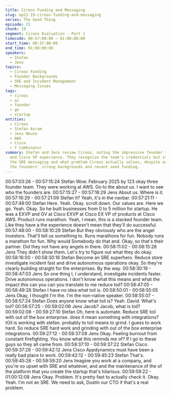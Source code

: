 ```yaml
---
title: Ciroos Funding and Messaging
slug: ep21-19-ciroos-funding-and-messaging
series: The Good Thing
episode: 21
chunk: 19
segment: Ciroos Evaluation - Part 1
timecode: 00:57:00:00 – 01:00:00:00
start_time: 00:57:00:00
end_time: 01:00:00:00
speakers:
  - Stefan
  - Jens
topics:
  - Ciroos Funding
  - Founder Backgrounds
  - SRE and Incident Management
  - Messaging Issues
tags:
  - ciroos
  - ai
  - founder
  - go
  - startup
entities:
  - Ciroos
  - Stefan Avram
  - Jens Neuse
  - AWS
  - Cisco
  - Y Combinator
summary: Stefan and Jens review Ciroos, noting the impressive founder team with AWS
  and Cisco VP experience. They recognize the team's credentials but struggle to understand
  the SRE messaging and what problem Ciroos actually solves, despite acknowledging
  the founders' strong backgrounds and recent seed funding.
---
```


00:57:03:26 - 00:57:15:24
Stefan
Wow. February 2025 by 123 okay three founder team. They were working at AWS. Go to the
about us. I want to see who the founders are.
00:57:15:27 - 00:57:16:29
Jens
About us. Where is it.
00:57:16:29 - 00:57:21:09
Stefan
It? Yeah, it's in the navbar.
00:57:21:11 - 00:57:48:00
Stefan
Here. Yeah. Okay. scroll down. Our values are. Here we go. Yeah. Okay. So he built businesses
from 0 to 5 million for startup. He was a EXVP and GV at Cisco EXVP at Cisco EX VP of
products at Cisco AWS. Product runs marathon. Yeah, I mean, this is a stacked founder team.
Like they have a the experience doesn't mean that they'll do successful.
00:57:48:00 - 00:58:10:29
Stefan
But they obviously who are the angel investors. That'll tell us something to. Runs marathons for
fun. Nobody runs a marathon for fun. Why would Somebody do that and. Okay, so that's their
partner. Did they not have any angels in there.
00:58:11:02 - 00:58:15:28
Jens
They didn't show them. Let's try to figure out what they do okay.
00:58:16:00 - 00:58:30:16
Stefan
Become an SRE superhero. Reduce store investigate incident fast and drive autonomous
operations okay. So they're clearly building straight for the enterprises. By the way.
00:58:30:19 - 00:58:47:03
Jens
So one thing I, I understand, investigate incidents faster. Drive autonomous operations. I don't
know what this means and what the impact this can you can you translate to me reduce toil?
00:58:47:05 - 00:58:49:28
Stefan
I have no idea what toil is.
00:58:50:01 - 00:58:55:05
Jens
Okay, I thought I'm the. I'm the non-native speaker.
00:58:55:07 - 00:58:57:24
Stefan
Does anyone know what toil is? Yeah. David. What's toil?
00:58:57:25 - 00:59:02:06
Jens
Jacob? Jacob, what is toil?
00:59:02:08 - 00:59:27:10
Stefan
Oh, here is automate. Reduce SRE toil with out of the box enterprise. does it mean something
with integrations? tOil is working with stefan. probably to toil means to grind. I guess to work
hard. So reduce SRE hard work and grinding with out of the box enterprise integrations.
00:59:27:12 - 00:59:37:08
Jens
Okay. Feeling burnout from constant firefighting. You know what this reminds me of? If I go to
these guys so they all came from.
00:59:37:10 - 00:59:37:22
Stefan
Cisco.
00:59:37:28 - 00:59:42:12
Jens
Cisco Appdynamics must have been a really bad place to work.
00:59:42:12 - 00:59:45:23
Stefan
That's.
00:59:45:26 - 00:59:59:20
Jens
Imagine you work at a company, and you're so upset with SRE and whatever, and and the
maintenance of the of the platform that you create the startup that's hilarious.
00:59:59:22 - 01:00:12:08
Jens
Okay. Problem. It's pretty fast to actually check it. Okay. Yeah. I'm not an SRE. We need to ask,
Dustin our CTO if that's a real problem.